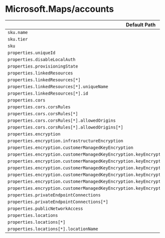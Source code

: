 # Microsoft.Maps/accounts

| Default Path | Alias |
|---|---|
| `sku.name` | `Microsoft.Maps/accounts/sku.name` |
| `sku.tier` | `Microsoft.Maps/accounts/sku.tier` |
| `sku` | `Microsoft.Maps/accounts/sku` |
| `properties.uniqueId` | `Microsoft.Maps/accounts/uniqueId` |
| `properties.disableLocalAuth` | `Microsoft.Maps/accounts/disableLocalAuth` |
| `properties.provisioningState` | `Microsoft.Maps/accounts/provisioningState` |
| `properties.linkedResources` | `Microsoft.Maps/accounts/linkedResources` |
| `properties.linkedResources[*]` | `Microsoft.Maps/accounts/linkedResources[*]` |
| `properties.linkedResources[*].uniqueName` | `Microsoft.Maps/accounts/linkedResources[*].uniqueName` |
| `properties.linkedResources[*].id` | `Microsoft.Maps/accounts/linkedResources[*].id` |
| `properties.cors` | `Microsoft.Maps/accounts/cors` |
| `properties.cors.corsRules` | `Microsoft.Maps/accounts/cors.corsRules` |
| `properties.cors.corsRules[*]` | `Microsoft.Maps/accounts/cors.corsRules[*]` |
| `properties.cors.corsRules[*].allowedOrigins` | `Microsoft.Maps/accounts/cors.corsRules[*].allowedOrigins` |
| `properties.cors.corsRules[*].allowedOrigins[*]` | `Microsoft.Maps/accounts/cors.corsRules[*].allowedOrigins[*]` |
| `properties.encryption` | `Microsoft.Maps/accounts/encryption` |
| `properties.encryption.infrastructureEncryption` | `Microsoft.Maps/accounts/encryption.infrastructureEncryption` |
| `properties.encryption.customerManagedKeyEncryption` | `Microsoft.Maps/accounts/encryption.customerManagedKeyEncryption` |
| `properties.encryption.customerManagedKeyEncryption.keyEncryptionKeyIdentity` | `Microsoft.Maps/accounts/encryption.customerManagedKeyEncryption.keyEncryptionKeyIdentity` |
| `properties.encryption.customerManagedKeyEncryption.keyEncryptionKeyIdentity.identityType` | `Microsoft.Maps/accounts/encryption.customerManagedKeyEncryption.keyEncryptionKeyIdentity.identityType` |
| `properties.encryption.customerManagedKeyEncryption.keyEncryptionKeyIdentity.userAssignedIdentityResourceId` | `Microsoft.Maps/accounts/encryption.customerManagedKeyEncryption.keyEncryptionKeyIdentity.userAssignedIdentityResourceId` |
| `properties.encryption.customerManagedKeyEncryption.keyEncryptionKeyIdentity.delegatedIdentityClientId` | `Microsoft.Maps/accounts/encryption.customerManagedKeyEncryption.keyEncryptionKeyIdentity.delegatedIdentityClientId` |
| `properties.encryption.customerManagedKeyEncryption.keyEncryptionKeyUrl` | `Microsoft.Maps/accounts/encryption.customerManagedKeyEncryption.keyEncryptionKeyUrl` |
| `properties.encryption.customerManagedKeyEncryption.keyEncryptionKeyIdentity.federatedClientId` | `Microsoft.Maps/accounts/encryption.customerManagedKeyEncryption.keyEncryptionKeyIdentity.federatedClientId` |
| `properties.privateEndpointConnections` | `Microsoft.Maps/accounts/privateEndpointConnections` |
| `properties.privateEndpointConnections[*]` | `Microsoft.Maps/accounts/privateEndpointConnections[*]` |
| `properties.publicNetworkAccess` | `Microsoft.Maps/accounts/publicNetworkAccess` |
| `properties.locations` | `Microsoft.Maps/accounts/locations` |
| `properties.locations[*]` | `Microsoft.Maps/accounts/locations[*]` |
| `properties.locations[*].locationName` | `Microsoft.Maps/accounts/locations[*].locationName` |

